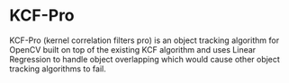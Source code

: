 # KCF-Pro
KCF-Pro (kernel correlation filters pro) is an object tracking algorithm for OpenCV built on top of the existing KCF algorithm and uses Linear Regression to handle object overlapping which would cause other object tracking algorithms to fail. 
